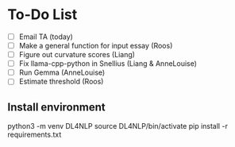 # To-Do List

- [ ] Email TA (today)
- [ ] Make a general function for input essay (Roos)
- [ ] Figure out curvature scores (Liang)
- [ ] Fix llama-cpp-python in Snellius (Liang & AnneLouise)
- [ ] Run Gemma (AnneLouise)
- [ ] Estimate threshold (Roos)

## Install environment

python3 -m venv DL4NLP
source DL4NLP/bin/activate
pip install -r requirements.txt


